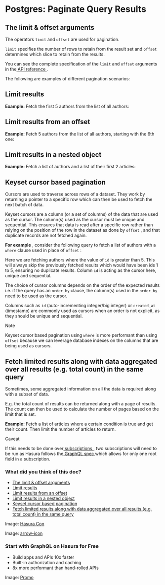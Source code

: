 # Postgres: Paginate Query Results

## The limit & offset arguments​

The operators `limit` and `offset` are used for pagination.

 `limit` specifies the number of rows to retain from the result set and `offset` determines which slice to retain from
the results.

You can see the complete specification of the `limit` and `offset` arguments in the[ API reference ](https://hasura.io/docs/latest/api-reference/graphql-api/query/#paginationexp).

The following are examples of different pagination scenarios:

## Limit results​

 **Example:** Fetch the first 5 authors from the list of all authors:

## Limit results from an offset​

 **Example:** Fetch 5 authors from the list of all authors, starting with the 6th one:

## Limit results in a nested object​

 **Example:** Fetch a list of authors and a list of their first 2 articles:

## Keyset cursor based pagination​

Cursors are used to traverse across rows of a dataset. They work by returning a pointer to a specific row which can then
be used to fetch the next batch of data.

Keyset cursors are a column (or a set of columns) of the data that are used as the cursor. The column(s) used as the
cursor must be unique and sequential. This ensures that data is read after a specific row rather than relying on the
position of the row in the dataset as done by `offset` , and that duplicate records are not fetched again.

 **For example** , consider the following query to fetch a list of authors with a `where` clause used in place of `offset` :

Here we are fetching authors where the value of `id` is greater than 5. This will always skip the previously fetched
results which would have been ids 1 to 5, ensuring no duplicate results. Column `id` is acting as the cursor here,
unique and sequential.

The choice of cursor columns depends on the order of the expected results i.e. if the query has an `order_by` clause,
the column(s) used in the `order_by` need to be used as the cursor.

Columns such as `id` (auto-incrementing integer/big integer) or `created_at` (timestamp) are commonly used as cursors
when an order is not explicit, as they should be unique and sequential.

Note

Keyset cursor based pagination using `where` is more performant than using `offset` because we can leverage database
indexes on the columns that are being used as cursors.

## Fetch limited results along with data aggregated over all results (e.g. total count) in the same query​

Sometimes, some aggregated information on all the data is required along with a subset of data.

E.g. the total count of results can be returned along with a page of results. The count can then be used to calculate
the number of pages based on the limit that is set.

 **Example:** Fetch a list of articles where a certain condition is true and get their count. Then limit the number of
articles to return.

Caveat

If this needs to be done over[ subscriptions ](https://hasura.io/docs/latest/subscriptions/postgres/index/), two subscriptions will need to be run
as Hasura follows the[ GraphQL spec ](https://graphql.github.io/graphql-spec/June2018/#sec-Single-root-field)which
allows for only one root field in a subscription.

### What did you think of this doc?

- [ The limit & offset arguments ](https://hasura.io/docs/latest/queries/postgres/pagination/#the-limit--offset-arguments)
- [ Limit results ](https://hasura.io/docs/latest/queries/postgres/pagination/#limit-results)
- [ Limit results from an offset ](https://hasura.io/docs/latest/queries/postgres/pagination/#limit-results-from-an-offset)
- [ Limit results in a nested object ](https://hasura.io/docs/latest/queries/postgres/pagination/#pg-nested-paginate)
- [ Keyset cursor based pagination ](https://hasura.io/docs/latest/queries/postgres/pagination/#keyset-cursor-based-pagination)
- [ Fetch limited results along with data aggregated over all results (e.g. total count) in the same query ](https://hasura.io/docs/latest/queries/postgres/pagination/#fetch-limited-results-along-with-data-aggregated-over-all-results-eg-total-count-in-the-same-query)


Image: [ Hasura Con ](https://res.cloudinary.com/dh8fp23nd/image/upload/v1686154570/hasura-con-2023/has-con-light-date_r2a2ud.png)

Image: [ arrow-icon ](https://res.cloudinary.com/dh8fp23nd/image/upload/v1683723549/main-web/chevron-right_ldbi7d.png)

### Start with GraphQL on Hasura for Free

- Build apps and APIs 10x faster
- Built-in authorization and caching
- 8x more performant than hand-rolled APIs


Image: [ Promo ](https://hasura.io/docs/assets/images/hasura-free-ff60e409244e0ea12b5a3045d1a9096b.png)